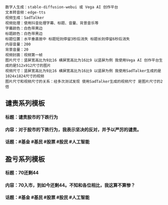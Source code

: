 ```
数字人生成：stable-diffusion-webui 或 Vega AI 创作平台
文本转音频：edge-tts
视频生成：SadTalker
视频处理：使用抖音处理字幕、标题、音量、背景音乐等
字幕颜色：白色带黑边
标题颜色：白色带黑边
标题位置：水平垂直居中 标题短则停留3秒后消失 标题长则停留6秒后消失
内容音量：200
背景音量：20
视频封面：视频第一帧
图片尺寸：竖屏宽高比为9比16 横屏宽高比为16比9 以竖屏为例 我使用Vega AI 创作平台生成的是512x912尺寸的图片
视频尺寸：竖屏宽高比为9比16 横屏宽高比为16比9 以竖屏为例 我使用SadTalker生成的是1024x1824尺寸的视频
图片尺寸和视频尺寸的关系：经多次测试发现 使用SadTalker生成的视频尺寸 是图片尺寸的2倍
```

## 谴责系列模板
#### 标题：谴责股市的下跌行为
#### 内容：对于股市的下跌行为，我表示坚决的反对，并予以严厉的谴责。
#### 话题：#基金 #基民 #股票 #股民 #人工智能

## 盈亏系列模板
#### 标题：70还剩44
#### 内容：70入市，到如今还剩44。不知和各位相比，我这算不算惨？
#### 话题：#基金 #基民 #股票 #股民 #人工智能
